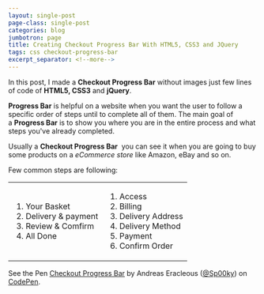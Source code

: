 ```yaml
---
layout: single-post
page-class: single-post
categories: blog
jumbotron: page
title: Creating Checkout Progress Bar With HTML5, CSS3 and JQuery
tags: css checkout-progress-bar
excerpt_separator: <!--more-->
---
```



In this post, I made a <strong>Checkout Progress Bar</strong> without images just few lines of code of <strong>HTML5, CSS3</strong> and <strong>jQuery</strong>.

<strong>Progress Bar</strong> is helpful on a website when you want the user to follow a specific order of steps until to complete all of them. The main goal of a <strong>Progress Bar</strong> is to show you where you are in the entire process and what steps you've already completed.
<!--more-->
Usually a <strong>Checkout Progress Bar</strong>  you can see it when you are going to buy some products on a <em>eCommerce store</em> like Amazon, eBay and so on.

Few common steps are following:
<div class="fusion-table table-1">
<table width="100%">
<tbody>
<tr>
<td>
<ol>
 	<li>Your Basket</li>
 	<li>Delivery &amp; payment</li>
 	<li>Review &amp; Comfirm</li>
 	<li>All Done</li>
</ol>
</td>
<td>
<ol>
 	<li>Access</li>
 	<li>Billing</li>
 	<li>Delivery Address</li>
 	<li>Delivery Method</li>
 	<li>Payment</li>
 	<li>Confirm Order</li>
</ol>
</td>
</tr>
</tbody>
</table>
</div>


<p data-height="300" data-theme-id="9796" data-slug-hash="wGXQBb" data-default-tab="result" data-user="Sp00ky" data-pen-title="Checkout Progress Bar" class="codepen">See the Pen <a href="https://codepen.io/Sp00ky/pen/wGXQBb/">Checkout Progress Bar</a> by Andreas Eracleous (<a href="https://codepen.io/Sp00ky">@Sp00ky</a>) on <a href="https://codepen.io">CodePen</a>.</p>
<script async src="https://static.codepen.io/assets/embed/ei.js"></script>